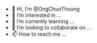- 👋 Hi, I’m @OngChunThoong
- 👀 I’m interested in ...
- 🌱 I’m currently learning ...
- 💞️ I’m looking to collaborate on ...
- 📫 How to reach me ...

<!---
OngChunThoong/OngChunThoong is a ✨ special ✨ repository because its `README.md` (this file) appears on your GitHub profile.
You can click the Preview link to take a look at your changes.
--->
